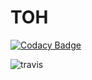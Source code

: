 # TOH

[![Codacy Badge](https://api.codacy.com/project/badge/Grade/1505ec2f17274a4d90cceff6ba253efd)](https://app.codacy.com/app/18inferno10/TOH?utm_source=github.com&utm_medium=referral&utm_content=18inferno10/TOH&utm_campaign=Badge_Grade_Dashboard)

![travis](https://travis-ci.org/18inferno10/TOH.svg?branch=master)
